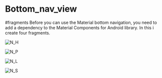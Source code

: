 # Bottom_nav_view
#fragments
Before you can use the Material bottom navigation, you need to add a dependency to the Material Components for Android library. 
In this i create four fragments.

![N_H](https://github.com/ADMusab12/Bottom_nav_view/assets/135734466/d93b5545-d496-4295-9cca-dc96b6b12e39)

![N_P](https://github.com/ADMusab12/Bottom_nav_view/assets/135734466/4b7e9fda-1a49-4481-87e8-9270238fafe2)

![N_L](https://github.com/ADMusab12/Bottom_nav_view/assets/135734466/8e72a4b2-fc81-4969-a32d-3941a3babdf4)

![N_S](https://github.com/ADMusab12/Bottom_nav_view/assets/135734466/2a86fb6d-f50f-4e24-84b6-68a4210057e2)


